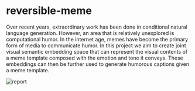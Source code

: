# reversible-meme

Over recent years, extraordinary work has been done in
conditional natural language generation. However, an area
that is relatively unexplored is computational humor. In the
internet age, memes have become the primary form of media to communicate humor. In this project we aim to create
joint visual semantic embedding space that can represent
the visual contents of a meme template composed with the
emotion and tone it conveys. These embeddings can then be
further used to generate humorous captions given a meme
template.

![report]()
